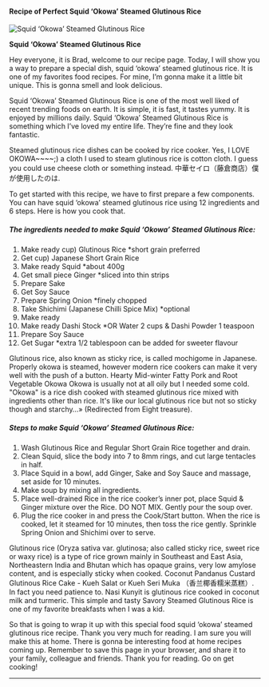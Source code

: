             

#### Recipe of Perfect Squid ‘Okowa’ Steamed Glutinous Rice

![Squid ‘Okowa’ Steamed Glutinous Rice](https://img-global.cpcdn.com/recipes/d0b28eecae026f71/751x532cq70/squid-okowa-steamed-glutinous-rice-recipe-main-photo.jpg)

**Squid ‘Okowa’ Steamed Glutinous Rice**

Hey everyone, it is Brad, welcome to our recipe page. Today, I will show you a way to prepare a special dish, squid ‘okowa’ steamed glutinous rice. It is one of my favorites food recipes. For mine, I’m gonna make it a little bit unique. This is gonna smell and look delicious.

Squid ‘Okowa’ Steamed Glutinous Rice is one of the most well liked of recent trending foods on earth. It is simple, it is fast, it tastes yummy. It is enjoyed by millions daily. Squid ‘Okowa’ Steamed Glutinous Rice is something which I’ve loved my entire life. They’re fine and they look fantastic.

Steamed glutinous rice dishes can be cooked by rice cooker. Yes, I LOVE OKOWA~~~~;) a cloth I used to steam glutinous rice is cotton cloth. I guess you could use cheese cloth or something instead. 中華セイロ（藤倉商店）僕が使用したのは.

To get started with this recipe, we have to first prepare a few components. You can have squid ‘okowa’ steamed glutinous rice using 12 ingredients and 6 steps. Here is how you cook that.

##### The ingredients needed to make Squid ‘Okowa’ Steamed Glutinous Rice:

1.  Make ready cup) Glutinous Rice \*short grain preferred
2.  Get cup) Japanese Short Grain Rice
3.  Make ready Squid \*about 400g
4.  Get small piece Ginger \*sliced into thin strips
5.  Prepare Sake
6.  Get Soy Sauce
7.  Prepare Spring Onion \*finely chopped
8.  Take Shichimi (Japanese Chilli Spice Mix) \*optional
9.  Make ready <Soup Ingredients>
10.  Make ready Dashi Stock \*OR Water 2 cups & Dashi Powder 1 teaspoon
11.  Prepare Soy Sauce
12.  Get Sugar \*extra 1/2 tablespoon can be added for sweeter flavour

Glutinous rice, also known as sticky rice, is called mochigome in Japanese. Properly okowa is steamed, however modern rice cookers can make it very well with the push of a button. Hearty Mid-winter Fatty Pork and Root Vegetable Okowa Okowa is usually not at all oily but I needed some cold. "Okowa" is a rice dish cooked with steamed glutinous rice mixed with ingredients other than rice. It's like our local glutinous rice but not so sticky though and starchy…» (Redirected from Eight treasure).

##### Steps to make Squid ‘Okowa’ Steamed Glutinous Rice:

1.  Wash Glutinous Rice and Regular Short Grain Rice together and drain.
2.  Clean Squid, slice the body into 7 to 8mm rings, and cut large tentacles in half.
3.  Place Squid in a bowl, add Ginger, Sake and Soy Sauce and massage, set aside for 10 minutes.
4.  Make soup by mixing all ingredients.
5.  Place well-drained Rice in the rice cooker’s inner pot, place Squid & Ginger mixture over the Rice. DO NOT MIX. Gently pour the soup over.
6.  Plug the rice cooker in and press the Cook/Start button. When the rice is cooked, let it steamed for 10 minutes, then toss the rice gently. Sprinkle Spring Onion and Shichimi over to serve.

Glutinous rice (Oryza sativa var. glutinosa; also called sticky rice, sweet rice or waxy rice) is a type of rice grown mainly in Southeast and East Asia, Northeastern India and Bhutan which has opaque grains, very low amylose content, and is especially sticky when cooked. Coconut Pandanus Custard Glutinous Rice Cake - Kueh Salat or Kueh Seri Muka （香兰椰香糯米蒸糕）. In fact you need patience to. Nasi Kunyit is glutinous rice cooked in coconut milk and turmeric. This simple and tasty Savory Steamed Glutinous Rice is one of my favorite breakfasts when I was a kid.

So that is going to wrap it up with this special food squid ‘okowa’ steamed glutinous rice recipe. Thank you very much for reading. I am sure you will make this at home. There is gonna be interesting food at home recipes coming up. Remember to save this page in your browser, and share it to your family, colleague and friends. Thank you for reading. Go on get cooking!

* * *